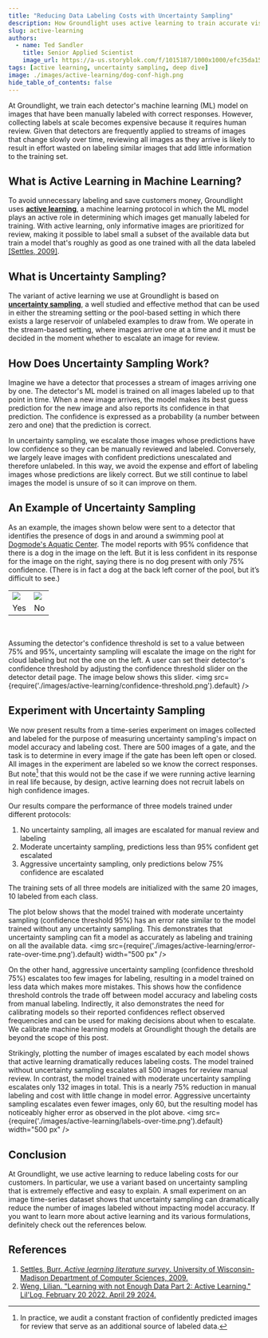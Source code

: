 ```yaml
---
title: "Reducing Data Labeling Costs with Uncertainty Sampling"
description: How Groundlight uses active learning to train accurate vision models while saving on data labeling costs.
slug: active-learning
authors:
  - name: Ted Sandler
    title: Senior Applied Scientist
    image_url: https://a-us.storyblok.com/f/1015187/1000x1000/efc35da152/sandlert.jpg
tags: [active learning, uncertainty sampling, deep dive]
image: ./images/active-learning/dog-conf-high.png
hide_table_of_contents: false
---
```


At Groundlight, we train each detector's machine learning (ML) model on images that have been manually labeled with correct responses. However, collecting labels at scale becomes expensive because it requires human review. Given that detectors are frequently applied to streams of images that change slowly over time, reviewing all images as they arrive is likely to result in effort wasted on labeling similar images that add little information to the training set.

<!-- truncate -->

## What is Active Learning in Machine Learning?

To avoid unnecessary labeling and save customers money, Groundlight uses **[active learning](https://en.wikipedia.org/wiki/Active_learning_(machine_learning))**, a machine learning protocol in which the ML model plays an active role in determining which images get manually labeled for training. With active learning, only informative images are prioritized for review, making it possible to label small a subset of the available data but train a model that's roughly as good as one trained with all the data labeled [\[Settles, 2009\]](https://minds.wisconsin.edu/handle/1793/60660).

## What is Uncertainty Sampling?

The variant of active learning we use at Groundlight is based on **[uncertainty sampling](https://lilianweng.github.io/posts/2022-02-20-active-learning/#uncertainty-sampling)**, a well studied and effective method that can be used in either the streaming setting or the pool-based setting in which there exists a large reservoir of unlabeled examples to draw from. We operate in the stream-based setting, where images arrive one at a time and it must be decided in the moment whether to escalate an image for review.

## How Does Uncertainty Sampling Work?

Imagine we have a detector that processes a stream of images arriving one by one. The detector's ML model is trained on all images labeled up to that point in time. When a new image arrives, the model makes its best guess prediction for the new image and also reports its confidence in that prediction. The confidence is expressed as a probability (a number between zero and one) that the prediction is correct.

In uncertainty sampling, we escalate those images whose predictions have low confidence so they can be manually reviewed and labeled. Conversely, we largely leave images with confident predictions unescalated and therefore unlabeled. In this way, we avoid the expense and effort of labeling images whose predictions are likely correct. But we still continue to label images the model is unsure of so it can improve on them.

## An Example of Uncertainty Sampling

As an example, the images shown below were sent to a detector that identifies the presence of dogs in and around a swimming pool at [Dogmode's Aquatic Center](https://dogmode.com/aquatic-fitness-center-pool-view/). The model reports with 95% confidence that there is a dog in the image on the left. But it is less confident in its response for the image on the right, saying there is no dog present with only 75% confidence. (There is in fact a dog at the back left corner of the pool, but it’s difficult to see.)
<table cellspacing="0" cellpadding="0">
<center>
<tr>
  <td><img src={require('./images/active-learning/dog-conf-high.png').default} /></td>
  <td><img src={require('./images/active-learning/dog-conf-low.png').default} /></td>
</tr>
<tr><td>Yes</td><td>No</td></tr>
</center>
</table>

<br/>

Assuming the detector's confidence threshold is set to a value between 75% and 95%, uncertainty sampling will escalate the image on the right for cloud labeling but not the one on the left. A user can set their detector's confidence threshold by adjusting the confidence threshold slider on the detector detail page. The image below shows this slider.
<img src={require('./images/active-learning/confidence-threshold.png').default} />
<br/>

## Experiment with Uncertainty Sampling

We now present results from a time-series experiment on images collected and labeled for the purpose of measuring uncertainty sampling's impact on model accuracy and labeling cost. There are 500 images of a gate, and the task is to determine in every image if the gate has been left open or closed. All images in the experiment are labeled so we know the correct responses. But note[^1] that this would not be the case if we were running active learning in real life because, by design, active learning does not recruit labels on high confidence images.

[^1]: In practice, we audit a constant fraction of confidently predicted images for review that serve as an additional source of labeled data.


Our results compare the performance of three models trained under different protocols:
1. No uncertainty sampling, all images are escalated for manual review and labeling
2. Moderate uncertainty sampling, predictions less than 95% confident get escalated
3. Aggressive uncertainty sampling, only predictions below 75% confidence are escalated

The training sets of all three models are initialized with the same 20 images, 10 labeled from each class.

The plot below shows that the model trained with moderate uncertainty sampling (confidence threshold 95%) has an error rate similar to the model trained without any uncertainty sampling. This demonstrates that uncertainty sampling can fit a model as accurately as labeling and training on all the available data.
<img
 src={require('./images/active-learning/error-rate-over-time.png').default} 
 width="500 px"
/>

On the other hand, aggressive uncertainty sampling (confidence threshold 75%) escalates too few images for labeling, resulting in a model trained on less data which makes more mistakes. This shows how the confidence threshold controls the trade off between model accuracy and labeling costs from manual labeling. Indirectly, it also demonstrates the need for calibrating models so their reported confidences reflect observed frequencies and can be used for making decisions about when to escalate. We calibrate machine learning models at Groundlight though the details are beyond the scope of this post.

Strikingly, plotting the number of images escalated by each model shows that active learning dramatically reduces labeling costs. The model trained without uncertainty sampling escalates all 500 images for review manual review. In contrast, the model trained with moderate uncertainty sampling escalates only 132 images in total. This is a nearly 75% reduction in manual labeling and cost with little change in model error. Aggressive uncertainty sampling escalates even fewer images, only 60, but the resulting model has noticeably higher error as observed in the plot above.
<img
 src={require('./images/active-learning/labels-over-time.png').default}
 width="500 px"
/>

## Conclusion

At Groundlight, we use active learning to reduce labeling costs for our customers. In particular, we use a variant based on uncertainty sampling that is extremely effective and easy to explain. A small experiment on an image time-series dataset shows that uncertainty sampling can dramatically reduce the number of images labeled without impacting model accuracy. If you want to learn more about active learning and its various formulations, definitely check out the references below.

## References

1. [Settles, Burr. *Active learning literature survey*. University of Wisconsin-Madison Department of Computer Sciences, 2009.](https://minds.wisconsin.edu/handle/1793/60660)
2. [Weng, Lilian. "Learning with not Enough Data Part 2: Active Learning." Lil'Log, February 20 2022. April 29 2024.](https://lilianweng.github.io/posts/2022-02-20-active-learning/)
